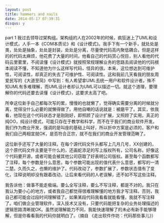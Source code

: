 ```yaml
---
layout: post
title: hammers and nails
date: 2014-05-17 07:39:31
disqus: y
---
```

part 1
我过去领导过架构组。架构组的人在2002年的时候，疯狂迷上了UML和设计模式，人手一本《COM本质论》和《设计模式》。我手下有一个新手，就处处是类，处处是抽象，处处是封装，处处是分离，尽量使代码高内聚低耦合。但是这样的的代码太麻烦，他花费了大量的时间，他看自己的代码赏心悦目，别人看他的代码云里雾里，不阅读懂《设计模式》就按照常规理解业务的思路去阅读他的代码根本阅读不懂，不知道他为什么这样写代码，怪异的很。本来，这位想达到可维护性，可阅读性，却真正的失去了可维护性、可阅读性。这和我前几天看我的朋友周爱民写的《大道至简》中写到：有人希望拿UML去统一用户和软件设计者。殊不知UML有多难理解，而UML设计者却认为UML可以描述一切。就这个道理，要理解你的代码还要去读懂《设计模式》，这要求太高了吧。

所幸这位新手自己都每次写的累，慢慢的也就懒了，觉得确实需要分离的时候就分离，觉得没什么必要的就懒得做了。用他自嘲的话说就是：被磨平了。其实，依我看，他现在这个代码状态才是刚刚好，即照顾了设计扩展，又照顾了实用。真正的纯OO，纯设计模式，可能只存在于教学和科学，而不在于我们的商业软件开发。我们作为商业开发，强调的是叫座的基础上叫好，所以折中方案是必须的，客户和我们自己两相宜就OK，是否符合正宗，就不在我们的商业开发管理范畴了。

这位新手还写了大量的注释。在每个源代码文件头都写上几月几号，XX创建的，这个原代码文件主要是干什么的，还画蛇添足的写上版权所有，公司名称。好像这个代码要开源，或者可能会被其他公司窃取了好表明公司版权。甚至每个函数都写了注释，每个参数是什么意思，每个参数可能出现的值代表什么意思，都写的一清二楚。久而久之，也懒的维护了。代码改动了，参数扩展了，参数状态值有了变化，注释说明却没有跟着改动，让后来看代码的人老误解，还不如不写这些注释。

我告诉他：做事不能走极端。要么全写注释，要么不写注释，都是不对的。我只在我认为要小心的地方，或者我自己都觉得很难理解懂的地方我才写注释。否则，我自己都可能会过段时间理解错了。如果某段代码我看看就能看懂，我就不写注释了。咱们做企业管理软件，深入技术又没有，只要代码能把复杂的业务处理描述的逻辑思路清晰就OK。虽然说理解能力不同，我能快速理解了的未必有新手能够理解，但是你看看我的代码你就明白了。（摘自 《走出软件作坊：代码那些事儿》）